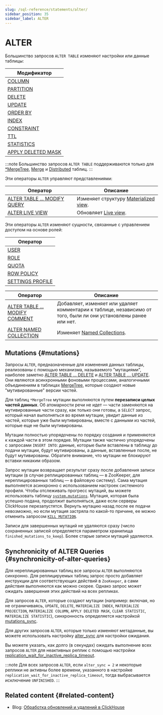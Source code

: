 ```yaml
---
slug: /sql-reference/statements/alter/
sidebar_position: 35
sidebar_label: ALTER
---
```



# ALTER

Большинство запросов `ALTER TABLE` изменяют настройки или данные таблицы:

| Модификатор                                                                          |
|-------------------------------------------------------------------------------------|
| [COLUMN](/sql-reference/statements/alter/column.md)                         |
| [PARTITION](/sql-reference/statements/alter/partition.md)                   |
| [DELETE](/sql-reference/statements/alter/delete.md)                         |
| [UPDATE](/sql-reference/statements/alter/update.md)                         |
| [ORDER BY](/sql-reference/statements/alter/order-by.md)                     |
| [INDEX](/sql-reference/statements/alter/skipping-index.md)                  |
| [CONSTRAINT](/sql-reference/statements/alter/constraint.md)                 |
| [TTL](/sql-reference/statements/alter/ttl.md)                               |
| [STATISTICS](/sql-reference/statements/alter/statistics.md)                 |
| [APPLY DELETED MASK](/sql-reference/statements/alter/apply-deleted-mask.md) |

:::note
Большинство запросов `ALTER TABLE` поддерживаются только для [\*MergeTree](/engines/table-engines/mergetree-family/index.md), [Merge](/engines/table-engines/special/merge.md) и [Distributed](/engines/table-engines/special/distributed.md) таблиц.
:::

Эти операторы `ALTER` управляют представлениями:

| Оператор                                                                            | Описание                                                                               |
|-------------------------------------------------------------------------------------|---------------------------------------------------------------------------------------|
| [ALTER TABLE ... MODIFY QUERY](/sql-reference/statements/alter/view.md)   | Изменяет структуру [Materialized view](/sql-reference/statements/create/view).                                 |
| [ALTER LIVE VIEW](/sql-reference/statements/alter/view#alter-live-view-statement) | Обновляет [Live view](/sql-reference/statements/create/view.md/#live-view).           |

Эти операторы `ALTER` изменяют сущности, связанные с управлением доступом на основе ролей:

| Оператор                                                                         |
|----------------------------------------------------------------------------------|
| [USER](/sql-reference/statements/alter/user.md)                       |
| [ROLE](/sql-reference/statements/alter/role.md)                       |
| [QUOTA](/sql-reference/statements/alter/quota.md)                     |
| [ROW POLICY](/sql-reference/statements/alter/row-policy.md)           |
| [SETTINGS PROFILE](/sql-reference/statements/alter/settings-profile.md) |

| Оператор                                                                               | Описание                                                                                  |
|---------------------------------------------------------------------------------------|-------------------------------------------------------------------------------------------|
| [ALTER TABLE ... MODIFY COMMENT](/sql-reference/statements/alter/comment.md)  | Добавляет, изменяет или удаляет комментарии к таблице, независимо от того, были ли они установлены ранее или нет. |
| [ALTER NAMED COLLECTION](/sql-reference/statements/alter/named-collection.md) | Изменяет [Named Collections](/operations/named-collections.md).                   |

## Mutations {#mutations}

Запросы `ALTER`, предназначенные для изменения данных таблицы, реализованы с помощью механизма, называемого "мутациями", наиболее заметно [ALTER TABLE ... DELETE](/sql-reference/statements/alter/delete.md) и [ALTER TABLE ... UPDATE](/sql-reference/statements/alter/update.md). Они являются асинхронными фоновыми процессами, аналогичными объединениям в таблицах [MergeTree](/engines/table-engines/mergetree-family/index.md), которые создают новые "мутивированные" версии частей.

Для таблиц `*MergeTree` мутации выполняются путем **перезаписи целых частей данных**. 
Об атомарности речи не идет — части заменяются на мутивированные части сразу, как только они готовы, а `SELECT` запрос, который начал выполняться во время мутации, увидит данные из частей, которые уже были мутивированы, вместе с данными из частей, которые еще не были мутивированы.

Мутации полностью упорядочены по порядку создания и применяются к каждой части в этом порядке. Мутации также частично упорядочены с запросами `INSERT INTO`: данные, которые были вставлены в таблицу до подачи мутации, будут мутивированы, а данные, вставленные после, не будут мутивированы. Обратите внимание, что мутации не блокируют вставки никаким образом.

Запрос мутации возвращает результат сразу после добавления записи мутации (в случае реплицированных таблиц — в ZooKeeper, для нереплицированных таблиц — в файловую систему). Сама мутация выполняется асинхронно с использованием настроек системного профиля. Чтобы отслеживать прогресс мутаций, вы можете использовать таблицу [`system.mutations`](/operations/system-tables/mutations). Мутация, которая была успешно подана, продолжит выполняться, даже если серверы ClickHouse перезапустятся. Вернуть мутацию назад после ее подачи невозможно, но если мутация застряла по какой-то причине, ее можно отменить запросом [`KILL MUTATION`](/sql-reference/statements/kill.md/#kill-mutation).

Записи для завершенных мутаций не удаляются сразу (число сохраненных записей определяется параметром хранилища `finished_mutations_to_keep`). Более старые записи мутаций удаляются.

## Synchronicity of ALTER Queries {#synchronicity-of-alter-queries}

Для нереплицированных таблиц все запросы `ALTER` выполняются синхронно. Для реплицируемых таблиц запрос просто добавляет инструкции для соответствующих действий в `ZooKeeper`, а сами действия выполняются как можно скорее. Однако запрос может ожидать завершения этих действий на всех репликах.

Для запросов `ALTER`, которые создают мутации (например: включая, но не ограничиваясь, `UPDATE`, `DELETE`, `MATERIALIZE INDEX`, `MATERIALIZE PROJECTION`, `MATERIALIZE COLUMN`, `APPLY DELETED MASK`, `CLEAR STATISTIC`, `MATERIALIZE STATISTIC`), синхронность определяется настройкой [mutations_sync](/operations/settings/settings.md/#mutations_sync).

Для других запросов `ALTER`, которые только изменяют метаданные, вы можете использовать настройку [alter_sync](/operations/settings/settings#alter_sync) для настройки ожидания.

Вы можете указать, как долго (в секундах) ожидать выполнение всех запросов `ALTER` для неактивных реплик с помощью настройки [replication_wait_for_inactive_replica_timeout](/operations/settings/settings#replication_wait_for_inactive_replica_timeout).

:::note
Для всех запросов `ALTER`, если `alter_sync = 2` и некоторые реплики не активны более времени, указанного в настройке `replication_wait_for_inactive_replica_timeout`, тогда выбрасывается исключение `UNFINISHED`.
:::

## Related content {#related-content}

- Blog: [Обработка обновлений и удалений в ClickHouse](https://clickhouse.com/blog/handling-updates-and-deletes-in-clickhouse)
